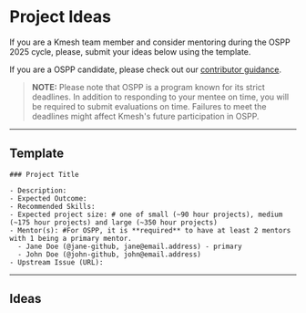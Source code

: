 # Project Ideas

If you are a Kmesh team member and consider mentoring during the OSPP 2025 cycle, please, submit your ideas below using the template.

If you are a OSPP candidate, please check out our [contributor guidance](../contributor_guidelines.md).


> **NOTE:** Please note that OSPP is a program known for its strict deadlines. In addition to responding to your mentee on time, you will be required to submit evaluations on time. Failures to meet the deadlines might affect Kmesh's future participation in OSPP.

---

## Template

```
### Project Title

- Description:
- Expected Outcome:
- Recommended Skills:
- Expected project size: # one of small (~90 hour projects), medium (~175 hour projects) and large (~350 hour projects)
- Mentor(s): #For OSPP, it is **required** to have at least 2 mentors with 1 being a primary mentor.
  - Jane Doe (@jane-github, jane@email.address) - primary
  - John Doe (@john-github, john@email.address)
- Upstream Issue (URL):
```

---

## Ideas

